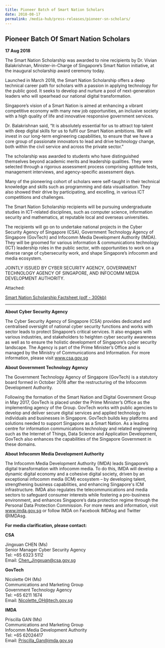 ```yaml
---
title: Pioneer Batch of Smart Nation Scholars
date: 2018-08-17
permalink: /media-hub/press-releases/pioneer-sn-scholars/
---
```

## Pioneer Batch Of Smart Nation Scholars

**17 Aug 2018**

The Smart Nation Scholarship was awarded to nine recipients by Dr. Vivian Balakrishnan, Minister-in-Charge of Singapore’s Smart Nation initiative, at the inaugural scholarship award ceremony today.

Launched in March 2018, the Smart Nation Scholarship offers a deep technical career path for scholars with a passion in applying technology for the public good. It seeks to develop and nurture a pool of next-generation leaders who will spearhead our national digital transformation.

 Singapore’s vision of a Smart Nation is aimed at enhancing a vibrant competitive economy with many new job opportunities, an inclusive society with a high quality of life and innovative responsive government services.

Dr. Balakrishnan said, “It is absolutely essential for us to attract top talent with deep digital skills for us to fulfil our Smart Nation ambitions. We will invest in our long-term engineering capabilities, to ensure that we have a core group of passionate innovators to lead and drive technology change, both within the civil service and across the private sector.”

The scholarship was awarded to students who have distinguished themselves beyond academic merits and leadership qualities. They were selected through a rigorous assessment process comprising aptitude tests, management interviews, and agency-specific assessment days.

Many of the pioneering cohort of scholars were self-taught in their technical knowledge and skills such as programming and data visualisation. They also showed their drive by participating, and excelling, in various ICT competitions and challenges.

The Smart Nation Scholarship recipients will be pursuing undergraduate studies in ICT-related disciplines, such as computer science, information security and mathematics, at reputable local and overseas universities.

The recipients will go on to undertake national projects in the Cyber Security Agency of Singapore (CSA), Government Technology Agency of Singapore (GovTech) and Infocomm Media Development Authority (IMDA). They will be groomed for various information & communications technology (ICT) leadership roles in the public sector, with opportunities to work on a diverse range of cybersecurity work, and shape Singapore’s infocomm and media ecosystem.

JOINTLY ISSUED BY CYBER SECURITY AGENCY, GOVERNMENT TECHNOLOGY AGENCY OF SINGAPORE, AND INFOCOMM MEDIA DEVELOPMENT AUTHORITY.

Attached:

[Smart Nation Scholarship Factsheet (pdf - 300kb)](/files/press-releases/2018/smart-nation-scholarship-factsheet_15aug18.pdf)

---
**About Cyber Security Agency**

The Cyber Security Agency of Singapore (CSA) provides dedicated and centralised oversight of national cyber security functions and works with sector leads to protect Singapore’s critical services. It also engages with various industries, and stakeholders to heighten cyber security awareness as well as to ensure the holistic development of Singapore’s cyber security landscape. The Agency is part of the Prime Minister’s Office and is managed by the Ministry of Communications and Information. For more information, please visit www.csa.gov.sg

**About Government Technology Agency**

The Government Technology Agency of Singapore (GovTech) is a statutory board formed in October 2016 after the restructuring of the Infocomm Development Authority.

Following the formation of the Smart Nation and Digital Government Group in May 2017, GovTech is placed under the Prime Minister’s Office as the implementing agency of the Group. GovTech works with public agencies to develop and deliver secure digital services and applied technology to individuals and businesses in Singapore. GovTech builds key platforms and solutions needed to support Singapore as a Smart Nation. As a leading centre for information communications technology and related engineering such as the Internet of Things, Data Science and Application Development, GovTech also enhances the capabilities of the Singapore Government in these domains.

**About Infocomm Media Development Authority**

The Infocomm Media Development Authority (IMDA) leads Singapore’s digital transformation with infocomm media. To do this, IMDA will develop a dynamic digital economy and a cohesive digital society, driven by an exceptional infocomm media (ICM) ecosystem – by developing talent, strengthening business capabilities, and enhancing Singapore's ICM infrastructure. IMDA also regulates the telecommunications and media sectors to safeguard consumer interests while fostering a pro-business environment, and enhances Singapore’s data protection regime through the Personal Data Protection Commission. For more news and information, visit www.imda.gov.sg or follow IMDA on Facebook IMDAsg and Twitter @IMDAsg.

**For media clarification, please contact:**

**CSA**

Jingxuan CHEN (Ms)<br>
Senior Manager Cyber Security Agency<br>
Tel: +65 6323 5112<br>
Email: Chen_Jingxuan@csa.gov.sg<br>

**GovTech**

Nicolette OH (Ms)<br>
Communications and Marketing Group<br>
Government Technology Agency<br>
Tel: +65 6211 1674<br>
Email: Nicolette_OH@tech.gov.sg

**IMDA**

Priscilla GAN (Ms)<br>
Communications and Marketing Group<br>
Infocomm Media Development Authority<br>
Tel: +65 62024417<br>
Email: Priscilla_Gan@imda.gov.sg